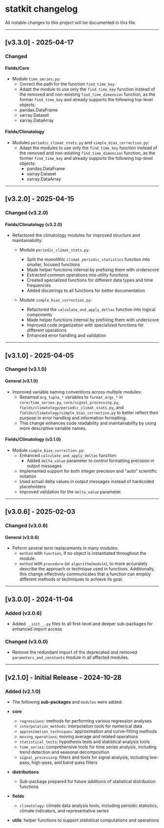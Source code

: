 # statkit changelog

All notable changes to this project will be documented in this file.

---

## [v3.3.0] - 2025-04-17

### Changed

#### **Fields/Core**

- Module `time_series.py`:
  - Correct the path for the function `find_time_key`.
  - Adapt the module to use only the `find_time_key` function instead of the removed and non-existing `find_time_dimension` function, as the former `find_time_key` and already supports the following top-level objects:
  - pandas.DataFrame
  - xarray.Dataset
  - xarray.DataArray

#### **Fields/Climatology**

- Modules `periodic_climat_stats.py` and `simple_bias_correction.py`:
  - Adapt the modules to use only the `find_time_key` function instead of the removed and non-existing `find_time_dimension` function, as the former `find_time_key` and already supports the following top-level objects:
    - pandas.DataFrame
    - xarray.Dataset
    - xarray.DataArray
  
---

## [v3.2.0] - 2025-04-15

### Changed (v3.2.0)

#### **Fields/Climatology** (v3.2.0)

- Refactored the climatology modules for improved structure and maintainability:
  - Module `periodic_climat_stats.py`:
    - Split the monolithic `climat_periodic_statistics` function into smaller, focused functions
    - Made helper functions internal by prefixing them with underscore
    - Extracted common operations into utility functions
    - Created specialized functions for different data types and time frequencies
    - Added docstrings to all functions for better documentation
  
  - Module `simple_bias_correction.py`:
    - Refactored the `calculate_and_apply_deltas` function into logical components
    - Made helper functions internal by prefixing them with underscore
    - Improved code organization with specialized functions for different operations
    - Enhanced error handling and validation

---

## [v3.1.0] - 2025-04-05

### Changed (v3.1.0)

#### **General** (v3.1.0)

- Improved variable naming conventions across multiple modules:
  - Renamed `arg_tuple_*` variables to `format_args_*` in `core/time_series.py`, `core/signal_processing.py`, `fields/climatology/periodic_climat_stats.py`, and `fields/climatology/simple_bias_correction.py` to better reflect their purpose in error handling and information formatting.
  - This change enhances code readability and maintainability by using more descriptive variable names.

#### **Fields/Climatology** (v3.1.0)

- Module `simple_bias_correction.py`:
  - Enhanced `calculate_and_apply_deltas` function:
    - Added `delta_value` parameter to control formatting precision in output messages
  - Implemented support for both integer precision and "auto" scientific notation
  - Used actual delta values in output messages instead of hardcoded placeholders
  - Improved validation for the `delta_value` parameter.
  
---

## [v3.0.6] - 2025-02-03

### Changed (v3.0.6)

#### **General** (v3.0.6)

- Peform several term replacements in many modules:
  - `method` with `function`, if no object is instantiated throughout the module.
  - `method` with `procedure` (or `algorithm`/`module`), to more accurately describe the approach or technique used in functions.
  Additionally, this change effectively communicates that a function can employ different methods or techniques to achieve its goal.

---

## [v3.0.0] - 2024-11-04

### Added (v3.0.6)

- Added `__init__.py` files to all first-level and deeper sub-packages for enhanced import access

### Changed (v3.0.0)

- Remove the redundant import of the deprecated and removed `parameters_and_constants` module in all affected modules.

---

## [v2.1.0] - Initial Release - 2024-10-28

### Added (v2.1.0)

- The following **sub-packages** and `modules` were added:

- **core**
  - `regressions`: methods for performing various regression analyses
  - `interpolation_methods`: interpolation tools for numerical data
  - `approximation_techniques`: approximation and curve-fitting methods
  - `moving_operations`: moving average and related operations
  - `statistical_tests`: hypothesis tests and statistical analysis tools
  - `time_series`: comprehensive tools for time series analysis, including trend detection and seasonal decomposition
  - `signal_processing`: filters and tools for signal analysis, including low-pass, high-pass, and band-pass filters
- **distributions**
  - Sub-package prepared for future additions of statistical distribution functions
- **fields**
  - `climatology`: climate data analysis tools, including periodic statistics, climate indicators, and representative series
- **utils**: helper functions to support statistical computations and operations
